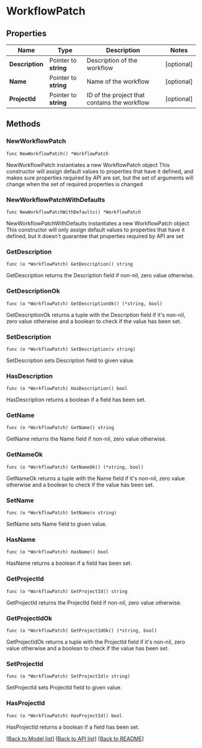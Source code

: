 # WorkflowPatch

## Properties

Name | Type | Description | Notes
------------ | ------------- | ------------- | -------------
**Description** | Pointer to **string** | Description of the workflow | [optional] 
**Name** | Pointer to **string** | Name of the workflow | [optional] 
**ProjectId** | Pointer to **string** | ID of the project that contains the workflow | [optional] 

## Methods

### NewWorkflowPatch

`func NewWorkflowPatch() *WorkflowPatch`

NewWorkflowPatch instantiates a new WorkflowPatch object
This constructor will assign default values to properties that have it defined,
and makes sure properties required by API are set, but the set of arguments
will change when the set of required properties is changed

### NewWorkflowPatchWithDefaults

`func NewWorkflowPatchWithDefaults() *WorkflowPatch`

NewWorkflowPatchWithDefaults instantiates a new WorkflowPatch object
This constructor will only assign default values to properties that have it defined,
but it doesn't guarantee that properties required by API are set

### GetDescription

`func (o *WorkflowPatch) GetDescription() string`

GetDescription returns the Description field if non-nil, zero value otherwise.

### GetDescriptionOk

`func (o *WorkflowPatch) GetDescriptionOk() (*string, bool)`

GetDescriptionOk returns a tuple with the Description field if it's non-nil, zero value otherwise
and a boolean to check if the value has been set.

### SetDescription

`func (o *WorkflowPatch) SetDescription(v string)`

SetDescription sets Description field to given value.

### HasDescription

`func (o *WorkflowPatch) HasDescription() bool`

HasDescription returns a boolean if a field has been set.

### GetName

`func (o *WorkflowPatch) GetName() string`

GetName returns the Name field if non-nil, zero value otherwise.

### GetNameOk

`func (o *WorkflowPatch) GetNameOk() (*string, bool)`

GetNameOk returns a tuple with the Name field if it's non-nil, zero value otherwise
and a boolean to check if the value has been set.

### SetName

`func (o *WorkflowPatch) SetName(v string)`

SetName sets Name field to given value.

### HasName

`func (o *WorkflowPatch) HasName() bool`

HasName returns a boolean if a field has been set.

### GetProjectId

`func (o *WorkflowPatch) GetProjectId() string`

GetProjectId returns the ProjectId field if non-nil, zero value otherwise.

### GetProjectIdOk

`func (o *WorkflowPatch) GetProjectIdOk() (*string, bool)`

GetProjectIdOk returns a tuple with the ProjectId field if it's non-nil, zero value otherwise
and a boolean to check if the value has been set.

### SetProjectId

`func (o *WorkflowPatch) SetProjectId(v string)`

SetProjectId sets ProjectId field to given value.

### HasProjectId

`func (o *WorkflowPatch) HasProjectId() bool`

HasProjectId returns a boolean if a field has been set.


[[Back to Model list]](../README.md#documentation-for-models) [[Back to API list]](../README.md#documentation-for-api-endpoints) [[Back to README]](../README.md)



